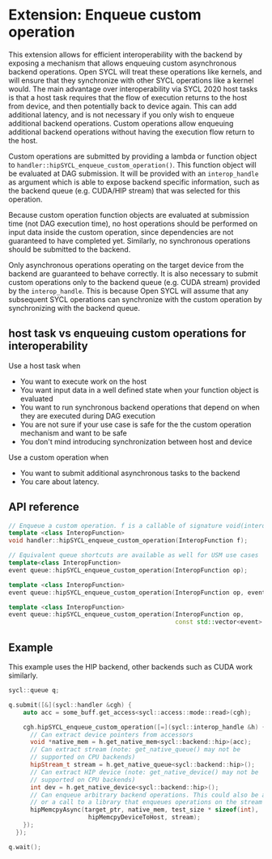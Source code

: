 # Extension: Enqueue custom operation

This extension allows for efficient interoperability with the backend by exposing a mechanism that allows enqueuing custom asynchronous backend operations. Open SYCL will treat these operations like kernels, and will ensure that they synchronize with other SYCL operations like a kernel would.
The main advantage over interoperability via SYCL 2020 host tasks is that a host task requires that the flow of execution returns to the host from device, and then potentially back to device again. This can add additional latency, and is not necessary if you only wish to enqueue additional backend operations. Custom operations allow enqueuing additional backend operations without having the execution flow return to the host.

Custom operations are submitted by providing a lambda or function object to `handler::hipSYCL_enqueue_custom_operation()`. This function object will be evaluated at DAG submission. It will be provided with an `interop_handle` as argument which is able to expose backend specific information, such as the backend queue (e.g. CUDA/HIP stream) that was selected for this operation.

Because custom operation function objects are evaluated at submission time (not DAG execution time), no host operations should be performed on input data inside the custom operation, since dependencies are not guaranteed to have completed yet. Similarly, no synchronous operations should be submitted to the backend.

Only asynchronous operations operating on the target device from the backend are guaranteed to behave correctly. It is also necessary to submit custom operations only to the backend queue (e.g. CUDA stream) provided by the `interop_handle`. This is because Open SYCL will assume that any subsequent SYCL operations can synchronize with the custom operation by synchronizing with the backend queue.

## host task vs enqueuing custom operations for interoperability

Use a host task when
* You want to execute work on the host
* You want input data in a well defined state when your function object is evaluated
* You want to run synchronous backend operations that depend on when they are executed during DAG execution
* You are not sure if your use case is safe for the the custom operation mechanism and want to be safe
* You don't mind introducing synchronization between host and device

Use a custom operation when
* You want to submit additional asynchronous tasks to the backend
* You care about latency.

## API reference

```c++
// Enqueue a custom operation. f is a callable of signature void(interop_handle).
template <class InteropFunction>
void handler::hipSYCL_enqueue_custom_operation(InteropFunction f);

// Equivalent queue shortcuts are available as well for USM use cases
template<class InteropFunction>
event queue::hipSYCL_enqueue_custom_operation(InteropFunction op);

template <class InteropFunction>
event queue::hipSYCL_enqueue_custom_operation(InteropFunction op, event dependency):

template <class InteropFunction>
event queue::hipSYCL_enqueue_custom_operation(InteropFunction op,
                                              const std::vector<event> &dependencies);

```

## Example

This example uses the HIP backend, other backends such as CUDA work similarly.
```c++
sycl::queue q;

q.submit([&](sycl::handler &cgh) {
    auto acc = some_buff.get_access<sycl::access::mode::read>(cgh);

    cgh.hipSYCL_enqueue_custom_operation([=](sycl::interop_handle &h) {
      // Can extract device pointers from accessors
      void *native_mem = h.get_native_mem<sycl::backend::hip>(acc);
      // Can extract stream (note: get_native_queue() may not be 
      // supported on CPU backends)
      hipStream_t stream = h.get_native_queue<sycl::backend::hip>();
      // Can extract HIP device (note: get_native_device() may not be
      // supported on CPU backends)
      int dev = h.get_native_device<sycl::backend::hip>();
      // Can enqueue arbitrary backend operations. This could also be a kernel launch
      // or a call to a library that enqueues operations on the stream etc
      hipMemcpyAsync(target_ptr, native_mem, test_size * sizeof(int),
                      hipMemcpyDeviceToHost, stream);
    });
  });

q.wait();

```